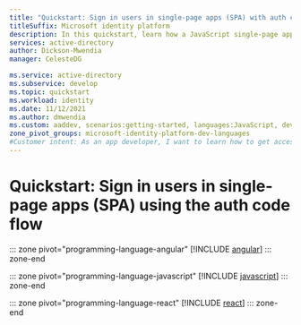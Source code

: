 ```yaml
---
title: "Quickstart: Sign in users in single-page apps (SPA) with auth code | Azure"
titleSuffix: Microsoft identity platform
description: In this quickstart, learn how a JavaScript single-page application (SPA) can sign in users of personal accounts, work accounts, and school accounts by using the authorization code flow.
services: active-directory
author: Dickson-Mwendia
manager: CelesteDG

ms.service: active-directory
ms.subservice: develop
ms.topic: quickstart
ms.workload: identity
ms.date: 11/12/2021
ms.author: dmwendia
ms.custom: aaddev, scenarios:getting-started, languages:JavaScript, devx-track-js
zone_pivot_groups: microsoft-identity-platform-dev-languages
#Customer intent: As an app developer, I want to learn how to get access tokens and refresh tokens by using the Microsoft identity platform so that my single-page app can sign in users of personal accounts, work accounts, and school accounts.
---
```


# Quickstart: Sign in users in single-page apps (SPA) using the auth code flow

::: zone pivot="programming-language-angular"
[!INCLUDE [angular](./includes/single-page-app/quickstart-angular.md)]
::: zone-end

::: zone pivot="programming-language-javascript"
[!INCLUDE [javascript](./includes/single-page-app/quickstart-javascript.md)]
::: zone-end

::: zone pivot="programming-language-react"
[!INCLUDE [react](./includes/single-page-app/quickstart-react.md)]
::: zone-end
